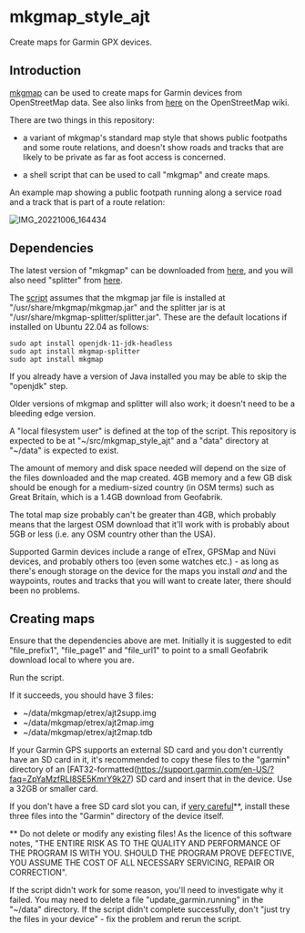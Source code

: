 # mkgmap_style_ajt
Create maps for Garmin GPX devices.

## Introduction

[mkgmap](https://www.mkgmap.org.uk/) can be used to create maps for Garmin devices from OpenStreetMap data.  See also links from [here](https://wiki.openstreetmap.org/wiki/Mkgmap) on the OpenStreetMap wiki.

There are two things in this repository:

* a variant of mkgmap's standard map style that shows public footpaths and some route relations, and doesn't show roads and tracks that are likely to be private as far as foot access is concerned.

* a shell script that can be used to call "mkgmap" and create maps.

An example map showing a public footpath running along a service road and a track that is part of a route relation:

![IMG_20221006_164434](https://user-images.githubusercontent.com/5311740/194361440-72af56f8-37c3-426c-9fb4-f7224d566fa2.jpg)

## Dependencies

The latest version of "mkgmap" can be downloaded from [here](https://www.mkgmap.org.uk/download/mkgmap.html), and you will also need "splitter" from [here](https://www.mkgmap.org.uk/download/splitter.html).

The [script](https://github.com/SomeoneElseOSM/mkgmap_style_ajt/blob/master/garmin_map_etrex.sh) assumes that the mkgmap jar file is installed at "/usr/share/mkgmap/mkgmap.jar" and the splitter jar is at "/usr/share/mkgmap-splitter/splitter.jar".  These are the default locations if installed on Ubuntu 22.04 as follows:

    sudo apt install openjdk-11-jdk-headless
    sudo apt install mkgmap-splitter
    sudo apt install mkgmap

If you already have a version of Java installed you may be able to skip the "openjdk" step.

Older versions of mkgmap and splitter will also work; it doesn't need to be a bleeding edge version.

A "local filesystem user" is defined at the top of the script.  This repository is expected to be at "~/src/mkgmap_style_ajt" and a "data" directory at "~/data" is expected to exist.

The amount of memory and disk space needed will depend on the size of the files downloaded and the map created.  4GB memory and a few GB disk should be enough for a medium-sized country (in OSM terms) such as Great Britain, which is a 1.4GB download from Geofabrik.

The total map size probably can't be greater than 4GB, which probably means that the largest OSM download that it'll work with is probably about 5GB or less (i.e. any OSM country other than the USA).

Supported Garmin devices include a range of eTrex, GPSMap and Nüvi devices, and probably others too (even some watches etc.) - as long as there's enough storage on the device for the maps you install _and_ and the waypoints, routes and tracks that you will want to create later, there should been no problems.

## Creating maps

Ensure that the dependencies above are met.  Initially it is suggested to edit "file_prefix1", "file_page1" and "file_url1" to point to a small Geofabrik download local to where you are.

Run the script.

If it succeeds, you should have 3 files:

* ~/data/mkgmap/etrex/ajt2supp.img
* ~/data/mkgmap/etrex/ajt2map.img
* ~/data/mkgmap/etrex/ajt2map.tdb

If your Garmin GPS supports an external SD card and you don't currently have an SD card in it, it's recommended to copy these files to the "garmin" directory of an [FAT32-formatted(https://support.garmin.com/en-US/?faq=ZpYaMzfRLI8SE5KmrY9k27) SD card and insert that in the device.  Use a 32GB or smaller card.

If you don't have a free SD card slot you can, if [very careful](https://wiki.openstreetmap.org/wiki/Garmin/GPS_series#Problems)**, install these three files into the "Garmin" directory of the device itself.

** Do not delete or modify any existing files!  As the licence of this software notes, "THE ENTIRE RISK AS TO THE QUALITY AND PERFORMANCE OF THE PROGRAM IS WITH YOU.  SHOULD THE PROGRAM PROVE DEFECTIVE, YOU ASSUME THE COST OF ALL NECESSARY SERVICING, REPAIR OR CORRECTION".


If the script didn't work for some reason, you'll need to investigate why it failed.  You may need to delete a file "update_garmin.running" in the "~/data" directory.  If the script didn't complete successfully, don't "just try the files in your device" - fix the problem and rerun the script.

